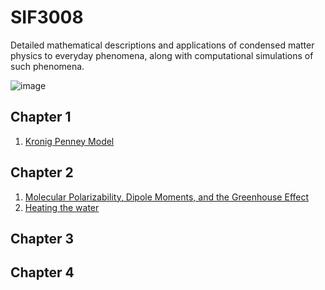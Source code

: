 # SIF3008

Detailed mathematical descriptions and applications of condensed matter physics to everyday phenomena, along with computational simulations of such phenomena.

![image](https://github.com/user-attachments/assets/2d84094f-8637-4bcf-bd4b-1f722f34440d)

## Chapter 1

1. [Kronig Penney Model](Kronig-Penney_Model.md)


## Chapter 2

1. [Molecular Polarizability, Dipole Moments, and the Greenhouse Effect](Molecular_Polarizability-Anthropogenic_Global_Warming.md)
2. [Heating the water](microwave.md)

## Chapter 3

## Chapter 4
